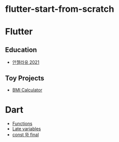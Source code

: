 # flutter-start-from-scratch

# Flutter
## Education
- [안젤라유 2021](https://www.udemy.com/course/flutter-bootcamp-with-dart/)
## Toy Projects
- [BMI Calculator]()


# Dart
- [Functions](https://github.com/Woozzang/flutter-start-from-scratch/issues/2)
- [Late variables](https://github.com/Woozzang/flutter-start-from-scratch/issues/4)
- [const 와 final](https://github.com/Woozzang/flutter-start-from-scratch/issues/3)
